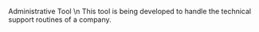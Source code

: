 Administrative Tool \n
This tool is being developed to handle the technical support routines of a company.
